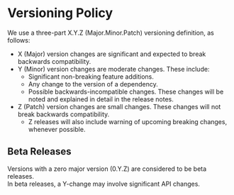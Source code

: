# Versioning Policy

We use a three-part X.Y.Z (Major.Minor.Patch) versioning definition, as follows:

- X (Major) version changes are significant and expected to break backwards compatibility.
- Y (Minor) version changes are moderate changes. These include:
    - Significant non-breaking feature additions.
    - Any change to the version of a dependency.
    - Possible backwards-incompatible changes. These changes will be noted and explained in detail in the release notes.
- Z (Patch) version changes are small changes. These changes will not break backwards compatibility.
    - Z releases will also include warning of upcoming breaking changes, whenever possible.

## Beta Releases 

Versions with a zero major version (0.Y.Z) are considered to be beta releases.   
In beta releases, a Y-change may involve significant API changes.
